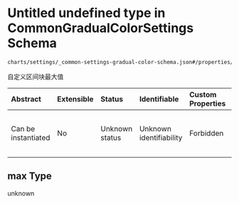 # Untitled undefined type in CommonGradualColorSettings Schema

```txt
charts/settings/_common-settings-gradual-color-schema.json#/properties/gradualColor/properties/levels/items/properties/max
```

自定义区间块最大值

| Abstract            | Extensible | Status         | Identifiable            | Custom Properties | Additional Properties | Access Restrictions | Defined In                                                                                                                                |
| :------------------ | :--------- | :------------- | :---------------------- | :---------------- | :-------------------- | :------------------ | :---------------------------------------------------------------------------------------------------------------------------------------- |
| Can be instantiated | No         | Unknown status | Unknown identifiability | Forbidden         | Allowed               | none                | [\_common-settings-gradual-color-schema.json\*](../out/charts/settings/_common-settings-gradual-color-schema.json "open original schema") |

## max Type

unknown
